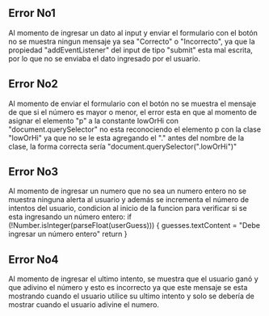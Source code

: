 ## Error No1

Al momento de ingresar un dato al input y enviar el formulario con el botón no se muestra ningun mensaje ya sea "Correcto" o "Incorrecto", ya que la propiedad "addEventListener" del input de tipo "submit" esta mal escrita, por lo que no se enviaba el dato ingresado por el usuario.

## Error No2

Al momento de enviar el formulario con el botón no se muestra el mensaje de que si el número es mayor o menor, el error esta en que al momento de asignar el elemento "p" a la constante lowOrHi con "document.querySelector" no esta reconociendo el elemento p con la clase "lowOrHi" ya que no se le esta agregando el "." antes del nombre de la clase, la forma correcta sería "document.querySelector(".lowOrHi")"

## Error No3

Al momento de ingresar un numero que no sea un numero entero no se muestra ninguna alerta al usuario y además se incrementa el número de intentos del usuario, condicion al inicio de la funcion para verificar si se esta ingresando un número entero:
if (!Number.isInteger(parseFloat(userGuess))) {
guesses.textContent = "Debe ingresar un número entero"
return
}

## Error No4

Al momento de ingresar el ultimo intento, se muestra que el usuario ganó y que adivino el número y esto es incorrecto ya que este mensaje se esta mostrando cuando el usuario utilice su ultimo intento y solo se debería de mostrar cuando el usuario adivine el numero.
